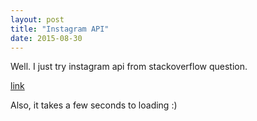 ```yaml
---
layout: post
title: "Instagram API"
date: 2015-08-30
---
```


<div class="row marketing">

Well. I just try instagram api from stackoverflow question.

<a href="http://stackoverflow.com/questions/24556445/display-instagram-photos-from-different-account-to-my-webpage">
link
</a>

Also, it takes a few seconds to loading :) <br>

<!-- css -->
<style type="text/css">
  img {
    max-width: 100px;
    margin: 2px;
  }
</style>
<script type="text/javascript">
// whateverorigin.org app service
var URL = "http://whateverorigin.org/get?url=" + encodeURIComponent("http://instagram.com/auycro/media");
//var URL = encodeURIComponent("http://instagram.com/auycro/media");
jQuery(function ($) {
    $.ajax({
        url: URL,
        dataType: "jsonp", // this is important
        cache: false,
        success: function (response) {
            var data = response.contents;
            for (var i = 0; i < data.items.length; i++) {
                var image = '<img src="'+data.items[i].images.standard_resolution.url+'" alt="" />';
                $(image).appendTo(".images");
            }
        },
        error: function () {
            var error = "<p>error processing ajax request</p>";
            $(error).appendTo(".images");
        }
    });
});
</script>
<div class="images"></div>

</div>